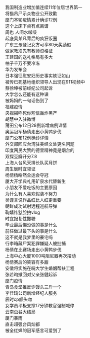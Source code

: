 我国制造业增加值连续11年位居世界第一  
将猫吊尸示众物业公开致歉  
厦门本轮疫情累计确诊12例  
这个上床下桌有点离谱  
周也 人间水啵啵  
起底吴某凡背后的疯狂饭圈  
广东三孩登记女方可享80天奖励假  
做家教须先有教师资格证  
王建国的送礼格局有多大  
柚子千万不要冷冻  
华为发布会  
日本强征慰安妇历史事实铁证如山  
被传已死基地组织领导人出现在911视频中  
蔡徐坤被前经纪公司起诉  
大学怎么还能有这种课  
被妈妈的一句话伤到了  
福建疫情  
央视揭呼死你短信轰炸黑产  
胡慧中入驻微博  
莆田公布12日28例新增病例详情  
奥运冠军杨倩走出小黄鸭步伐  
厦门公布12例确诊详情  
外交部回应台湾驻美经文处更名问题  
印度网民大赞的德里精神竟是烟台的  
双探豆瓣开分7.8  
上海人台风天排长队买月饼  
周生辰时宜领证  
杨倩杨皓然全运会夺冠  
厦大开学典礼用矿泉水代替新生  
小朋友不爱吃饭的主要原因  
为什么有人喜欢假装不努力  
吴谨言说作品红比人红更重要  
朝鲜成功试射远程巡航导弹  
鞠婧祎怼脸拍vlog  
时宜报复性撒糖  
毕业最后悔没做的事是什么  
前任做过最下头的事是什么  
这不就是我梦里的豪宅吗  
行李箱藏尸案犯罪嫌疑人被批捕  
杨倩在比赛场走出小黄鸭步伐  
上海中心大厦1000吨阻尼器再次摆动  
杨倩赛后的笑容有多甜  
安徽将实施在皖大学生婚姻帮扶工程  
张若昀撤回对父亲张健起诉  
厦门疫情  
青岛食堂推反诈馒头三斤一个  
李佳琦公司新增经纪人服务  
辰时cp额头吻  
女学员平板支撑17分钟教官强制喊停  
云南虫谷大结局  
厦门暴雨  
直击超强台风灿都  
被全红婵的冠军感言可爱到了  
